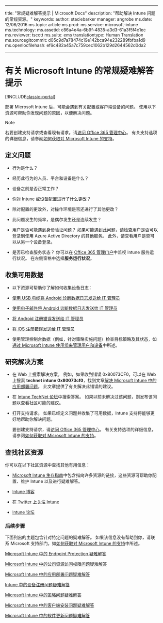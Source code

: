 
---
title: "常规疑难解答提示 | Microsoft Docs"
description: "帮助解决 Intune 问题的常规资源。"
keywords: 
author: staciebarker
manager: angrobe
ms.date: 12/08/2016
ms.topic: article
ms.prod: 
ms.service: microsoft-intune
ms.technology: 
ms.assetid: c86a4e4a-6b9f-4835-a3d3-61a3f5f4c1ec
ms.reviewer: tscott
ms.suite: ems
translationtype: Human Translation
ms.sourcegitcommit: d05c9d7a78474c19e142bca94e232289fbfba1d9
ms.openlocfilehash: ef6c482a45a7c759cec1062b129d2644562d0da2


---

# <a name="general-troubleshooting-tips-for-microsoft-intune"></a>有关 Microsoft Intune 的常规疑难解答提示

[!INCLUDE[classic-portal](../includes/classic-portal.md)]

部署 Microsoft Intune 后，可能会遇到有关配置或客户端设备的问题。 使用以下资源可帮助你发现问题的原因，以便解决问题。

> [!NOTE]
> 若要创建支持请求或查看现有请求，请[访问 Office 365 管理中心](https://portal.office.com/admin/default.aspx)。 有关支持选项的详细信息，请参阅[如何获取对 Microsoft Intune 的支持](how-to-get-support-for-microsoft-intune.md)。

## <a name="define-the-problem"></a>定义问题

-   行为是什么？

-   经历此行为的人员、平台和设备是什么？

-   设备之前是否正常工作？

-   你对 Intune 或设备配置进行了什么更改？

-   除对配置的更改外，对操作环境是否还进行了其他更改？

-   此问题发生的频率，是偶尔发生还是连续发生？

-   用户是否可能遇到身份验证问题？ 如果可能遇到此问题，请检查用户是否可以登录到使用 Azure Active Directory 的其他服务。 此外，请查看用户是否可以从另一个设备登录。

-   是否已检查服务状态？ 你可以在 [Office 365 管理门户](https://portal.office.com/Admin/Default.aspx)中监视 Intune 服务运行状况。 在左侧窗格中选择**服务运行状况**。

## <a name="collect-available-data"></a>收集可用数据

-   以下资源可帮助你了解如何收集设备日志：
  - [使用 USB 电缆将 Android 诊断数据日志发送给 IT 管理员](/intune/enduser/send-diagnostic-data-logs-to-your-it-administrator-using-a-usb-cable-android)
  - [使用电子邮件将 Android 诊断数据日志发送给 IT 管理员](/intune/enduser/send-diagnostic-data-logs-to-your-it-administrator-using-email-android)
  - [将 Android 注册错误发送给 IT 管理员](/intune/enduser/send-enrollment-errors-to-your-it-administrator-android)
  - [将 iOS 注册错误发送给 IT 管理员](/intune/enduser/send-errors-to-your-it-admin-ios)

-   使用管理控制台数据（例如，针对策略实施问题）检查目标策略及其状态，如[通过 Microsoft Intune 使用组来管理用户和设备](/intune/deploy-use/use-groups-to-manage-users-and-devices-with-microsoft-intune)中所述。

## <a name="research-the-solution"></a>研究解决方案

-   在 Web 上搜索解决方案。 例如，如果收到错误 0x80073CF0，可以在 Web 上搜索 **technet intune 0x80073cf0**，找到文章[解决 Microsoft Intune 中的应用部署问题](troubleshoot-app-deployment-problems-in-microsoft-intune.md)。 此文章提供了有关解决此错误的建议。

-   在 [Intune TechNet 论坛](https://social.technet.microsoft.com/Forums/en-US/home?forum=microsoftintuneprod)中搜索答案。  如果以前未解决过该问题，则发布该问题以查看社区可能的建议。

-   打开支持请求。 如果已经定义问题并收集了可用数据，Intune 支持将能够更好地帮助你解决问题。

    要创建支持请求，请[访问 Office 365 管理中心](https://portal.office.com/admin/default.aspx)。 有关支持选项的详细信息，请参阅[如何获取对 Microsoft Intune 的支持](how-to-get-support-for-microsoft-intune.md)。

## <a name="find-community-resources"></a>查找社区资源
你可以在以下社区资源中查找其他有用信息：

-   [Microsoft Intune 生存指南](http://social.technet.microsoft.com/wiki/contents/articles/23431.microsoft-intune-survival-guide.aspx)中包含指向许多资源的链接，这些资源可帮助你配置、维护 Intune 以及进行疑难解答。

-   [Intune 博客](http://blogs.technet.com/b/windowsintune/)

-   [在 Twitter 上关注 Intune](https://twitter.com/MSIntune)

-   [Intune 论坛](https://social.technet.microsoft.com/Forums/home?category=microsoftintune&filter=alltypes&sort=lastpostdesc)

### <a name="next-steps"></a>后续步骤
下面列出的主题包含针对特定问题的疑难解答。 如果该信息没有帮助到你，请联系 Microsoft 支持部门，如[如何获取对 Microsoft Intune 的支持](how-to-get-support-for-microsoft-intune.md)中所述。

[Microsoft Intune 中的 Endpoint Protection 疑难解答](troubleshoot-endpoint-protection-in-microsoft-intune.md)

[Microsoft Intune 中的公司资源访问权限问题疑难解答](troubleshoot-company-resource-access-problems-with-microsoft-intune.md)

[Microsoft Intune 中的应用部署问题疑难解答](troubleshoot-app-deployment-problems-in-microsoft-intune.md)

[Intune 中的设备注册问题疑难解答](troubleshoot-device-enrollment-in-intune.md)

[Microsoft Intune 中的策略问题疑难解答](troubleshoot-policies-in-microsoft-intune.md)

[Microsoft Intune 中的客户端安装问题疑难解答](troubleshoot-client-setup-in-microsoft-intune.md)

[Microsoft Intune 中的软件更新问题疑难解答](troubleshoot-software-updates-in-microsoft-intune.md)



<!--HONumber=Jan17_HO4-->



